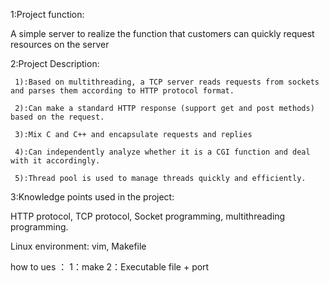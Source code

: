 1:Project function:

A simple server to realize the function that customers can quickly request resources on the server

2:Project Description:

     1):Based on multithreading, a TCP server reads requests from sockets and parses them according to HTTP protocol format.

     2):Can make a standard HTTP response (support get and post methods) based on the request.

     3):Mix C and C++ and encapsulate requests and replies

     4):Can independently analyze whether it is a CGI function and deal with it accordingly.

     5):Thread pool is used to manage threads quickly and efficiently.

3:Knowledge points used in the project:

HTTP protocol, TCP protocol, Socket programming, multithreading programming.

Linux environment: vim, Makefile

how to ues ：
	1：make
	2：Executable file + port
